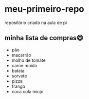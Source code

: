 # meu-primeiro-repo
repositório criado na aula de pi

## minha lista de compras:smile:
- pão
- macarrão
- molho de tomate
- carne moida
- batata
- sorvete
- pizza
- frango
- coca cola
miojo